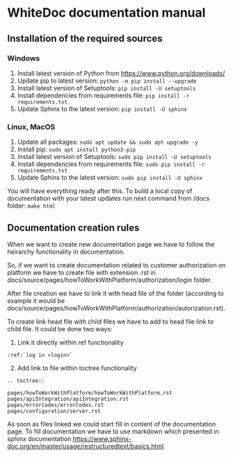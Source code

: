 # WhiteDoc documentation manual 

## Installation of the required sources

### Windows

1. Install latest version of Python from https://www.python.org/downloads/
2. Update pip to latest version: `python -m pip install --upgrade`
3. Install latest version of Setuptools: `pip install -U setuptools`
4. Install dependencies from requirements file: `pip install -r requirements.txt`
5. Update Sphinx to the latest version: `pip install -U sphinx`

### Linux, MacOS

1. Update all packages: `sudo apt update && sudo apt upgrade -y`
2. Install pip: `sudo apt install python3-pip`
3. Install latest version of Setuptools: `sudo pip install -U setuptools`
4. Install dependencies from requirements file: `sudo pip install -r requirements.txt`
5. Update Sphinx to the latest version: `sudo pip install -U sphinx`

You will have everything ready after this. To build a local copy of documentation with your latest updates run next command from /docs folder: `make html`

## Documentation creation rules

When we want to create new documentation page we have to follow the heirarchy functionality in documentation. 

So, if we want to create documentation related to customer authorization on platform we have to create file with 
extension .rst in docs/source/pages/howToWorkWithPlatform/authorization/login folder.

After file creation we have to link it with head file of the folder (according to example it would be 
docs/source/pages/howToWorkWithPlatform/authorization/autorization.rst). 

To create link head file with child files we 
have to add to head file link to child file. It could be done two ways:

1. Link it directly within ref functionality

```
:ref:`log in <login>`
```

2. Add link to file within toctree functionality 

```
.. toctree::

pages/howToWorkWithPlatform/howToWorkWithPlatform.rst
pages/apiIntegration/apiIntegration.rst
pages/errorCodes/errorCodes.rst
pages/configuration/server.rst
```

As soon as files linked we could start fill in content of the documentation page. To fill documentation we have to use 
markdown which presented in sphinx documentation https://www.sphinx-doc.org/en/master/usage/restructuredtext/basics.html.